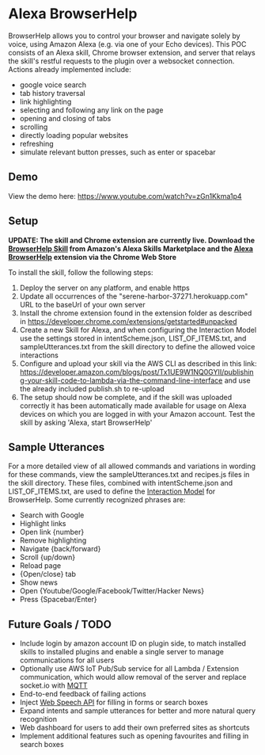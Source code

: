 # Alexa BrowserHelp

BrowserHelp allows you to control your browser and navigate solely by voice, using Amazon Alexa (e.g. via one of your Echo devices). This POC consists of an Alexa skill, Chrome browser extension, and server that relays the skill's restful requests to the plugin over a websocket connection. Actions already implemented include:
- google voice search
- tab history traversal
- link highlighting
- selecting and following any link on the page
- opening and closing of tabs	
- scrolling
- directly loading popular websites
- refreshing
- simulate relevant button presses, such as enter or spacebar

## Demo
View the demo here:
https://www.youtube.com/watch?v=zGn1Kkma1p4


## Setup

**UPDATE: The skill and Chrome extension are currently live. Download the [BrowserHelp Skill](https://www.amazon.com/dp/B0711BN7SG/ref=sr_1_1?s=digital-skills&ie=UTF8&qid=1497191443&sr=1-1&keywords=browserhelp) from Amazon's Alexa Skills Marketplace and the [Alexa BrowserHelp](https://chrome.google.com/webstore/detail/alexa-browserhelp/jjjjekfmojknabiflakbmnmapkkmefbe) extension via the Chrome Web Store**

To install the skill, follow the following steps:
1. Deploy the server on any platform, and enable https
2. Update all occurrences of the "serene-harbor-37271.herokuapp.com" URL to the baseUrl of your own server
3. Install the chrome extension found in the extension folder as described in https://developer.chrome.com/extensions/getstarted#unpacked
4. Create a new Skill for Alexa, and when configuring the Interaction Model use the settings stored in intentScheme.json, LIST_OF_ITEMS.txt, and sampleUtterances.txt from the skill directory to define the allowed voice interactions
5. Configure and upload your skill via the AWS CLI as described in this link: https://developer.amazon.com/blogs/post/Tx1UE9W1NQ0GYII/publishing-your-skill-code-to-lambda-via-the-command-line-interface  and use the already included publish.sh to re-upload
6. The setup should now be complete, and if the skill was uploaded correctly it has been automatically made available for usage on Alexa devices on which you are logged in with your Amazon account. Test the skill by asking 'Alexa, start BrowserHelp'



## Sample Utterances
For a more detailed view of all allowed commands and variations in wording for these commands, view the sampleUtterances.txt and recipes.js files in the skill directory. These files, combined with intentScheme.json and LIST_OF_ITEMS.txt, are used to define the [Interaction Model](https://developer.amazon.com/public/solutions/alexa/alexa-skills-kit/docs/alexa-skills-kit-interaction-model-reference) for BrowserHelp. Some currently recognized phrases are:

- Search with Google
- Highlight links
- Open link {number}
- Remove highlighting
- Navigate {back/forward}
- Scroll {up/down}
- Reload page
- {Open/close} tab
- Show news
- Open {Youtube/Google/Facebook/Twitter/Hacker News}
- Press {Spacebar/Enter}


## Future Goals / TODO

- Include login by amazon account ID on plugin side, to match installed skills to installed plugins and enable a single server to manage communications for all users
- Optionally use AWS IoT Pub/Sub service for all Lambda / Extension communication, which would allow removal of the server and replace socket&#46;&#8203;io with [MQTT](https://github.com/jimmyn/aws-mqtt-client)
- End-to-end feedback of failing actions
- Inject [Web Speech API](https://developers.google.com/web/updates/2013/01/Voice-Driven-Web-Apps-Introduction-to-the-Web-Speech-API) for filling in forms or search boxes
- Expand intents and sample utterances for better and more natural query recognition
- Web dashboard for users to add their own preferred sites as shortcuts
- Implement additional features such as opening favourites and filling in search boxes
